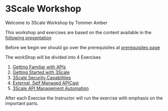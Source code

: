 # 3Scale Workshop
Welcome to 3Scale Workshop by Tommer Amber

This workshop and exercises are based on the content available in the [following presentation](https://docs.google.com/presentation/d/17aj24Ab6k-_8hOvIWXJxIiEhXVMAsyGX5CJmmZ81znk/edit?usp=sharing)

Before we begin we should go over the prerequisites at [prerequisites page](prerequisites.md)

The workShop will be divided into 4 Exercises

1. [Getting Familiar with APIs](Ex-1/Exercise-1.md)
2. [Getting Started with 3Scale](Ex-2/Exercise-2.md)
3. [3Scale Security Capabilities](Ex-3/Exercise-3.md)
4. [External, Self Managed APICast](Ex-4/Exercise-4.md)
5. [3Scale API Management Automation](Ex-5/Exercise-5.md)

After each Exercise the Instructor will run the exercise with emphasis on the important parts.
